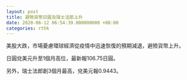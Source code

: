 ```yaml
---
layout: post
title: 避險貨幣日圓及瑞士法郎上升
date: 2020-06-12 06:54:39.000000000 +08:00
categories: rthk
---
```


美股大跌，市場憂慮環球經濟從疫情中迅速恢復的預期減退，避險貨幣上升。

日圓兌美元升至1個月高位，最新報106.75日圓。

另外，瑞士法郎創3個月最高，兌美元報0.9443。
